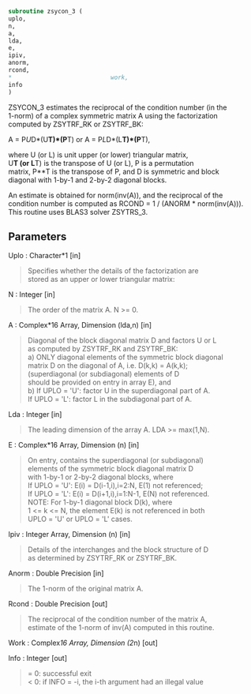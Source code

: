 ```fortran  
subroutine zsycon_3 (  
uplo,  
n,  
a,  
lda,  
e,  
ipiv,  
anorm,  
rcond,  
*                            work,  
info  
)  
```  
ZSYCON_3 estimates the reciprocal of the condition number (in the  
1-norm) of a complex symmetric matrix A using the factorization  
computed by ZSYTRF_RK or ZSYTRF_BK:  
  
A = P*U*D*(U**T)*(P**T) or A = P*L*D*(L**T)*(P**T),  
  
where U (or L) is unit upper (or lower) triangular matrix,  
U**T (or L**T) is the transpose of U (or L), P is a permutation  
matrix, P**T is the transpose of P, and D is symmetric and block  
diagonal with 1-by-1 and 2-by-2 diagonal blocks.  
  
An estimate is obtained for norm(inv(A)), and the reciprocal of the  
condition number is computed as RCOND = 1 / (ANORM * norm(inv(A))).  
This routine uses BLAS3 solver ZSYTRS_3.  
  
## Parameters  
Uplo : Character*1 [in]  
> Specifies whether the details of the factorization are  
> stored as an upper or lower triangular matrix:  
  
N : Integer [in]  
> The order of the matrix A.  N >= 0.  
  
A : Complex*16 Array, Dimension (lda,n) [in]  
> Diagonal of the block diagonal matrix D and factors U or L  
> as computed by ZSYTRF_RK and ZSYTRF_BK:  
> a) ONLY diagonal elements of the symmetric block diagonal  
> matrix D on the diagonal of A, i.e. D(k,k) = A(k,k);  
> (superdiagonal (or subdiagonal) elements of D  
> should be provided on entry in array E), and  
> b) If UPLO = 'U': factor U in the superdiagonal part of A.  
> If UPLO = 'L': factor L in the subdiagonal part of A.  
  
Lda : Integer [in]  
> The leading dimension of the array A.  LDA >= max(1,N).  
  
E : Complex*16 Array, Dimension (n) [in]  
> On entry, contains the superdiagonal (or subdiagonal)  
> elements of the symmetric block diagonal matrix D  
> with 1-by-1 or 2-by-2 diagonal blocks, where  
> If UPLO = 'U': E(i) = D(i-1,i),i=2:N, E(1) not referenced;  
> If UPLO = 'L': E(i) = D(i+1,i),i=1:N-1, E(N) not referenced.  
> NOTE: For 1-by-1 diagonal block D(k), where  
> 1 <= k <= N, the element E(k) is not referenced in both  
> UPLO = 'U' or UPLO = 'L' cases.  
  
Ipiv : Integer Array, Dimension (n) [in]  
> Details of the interchanges and the block structure of D  
> as determined by ZSYTRF_RK or ZSYTRF_BK.  
  
Anorm : Double Precision [in]  
> The 1-norm of the original matrix A.  
  
Rcond : Double Precision [out]  
> The reciprocal of the condition number of the matrix A,  
> estimate of the 1-norm of inv(A) computed in this routine.  
  
Work : Complex*16 Array, Dimension (2*n) [out]  
  
Info : Integer [out]  
> = 0:  successful exit  
> < 0:  if INFO = -i, the i-th argument had an illegal value  
  
